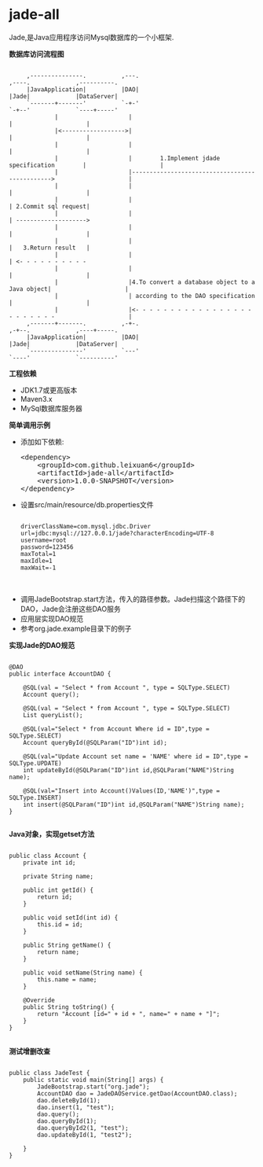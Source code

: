 # jade-all
Jade,是Java应用程序访问Mysql数据库的一个小框架.

**数据库访问流程图**
<pre><code>
     ,---------------.          ,---.                                           ,----.             ,----------.
     |JavaApplication|          |DAO|                                           |Jade|             |DataServer|
     `-------+-------'          `-+-'                                           `-+--'             `----+-----'
             |                    |                                               |                     |      
             |<------------------>|                                               |                     |      
             |                    |                                               |                     |      
             |                    |        1.Implement jdade specification        |                     |      
             |                    |----------------------------------------------->                     |      
             |                    |                                               |                     |      
             |                    |                                               | 2.Commit sql request|      
             |                    |                                               | -------------------->      
             |                    |                                               |                     |      
             |                    |                                               |   3.Return result   |      
             |                    |                                               | <- - - - - - - - - -       
             |                    |                                               |                     |      
             |                    |4.To convert a database object to a Java object|                     |      
             |                    | according to the DAO specification            |                     |      
             |                    |<- - - - - - - - - - - - - - - - - - - - - - - -                     |      
     ,-------+-------.          ,-+-.                                           ,-+--.             ,----+-----.
     |JavaApplication|          |DAO|                                           |Jade|             |DataServer|
     `---------------'          `---'                                           `----'             `----------'
</code></pre>
**工程依赖**
<ul>
<li>JDK1.7或更高版本</li>
<li>Maven3.x</li>
<li>MySql数据库服务器</li>
</ul>

**简单调用示例**
<ul>
	<li>添加如下依赖:
	<pre>&lt;<span class="pl-ent">dependency</span>&gt;
    &lt;<span class="pl-ent">groupId</span>&gt;com.github.leixuan6&lt;/<span class="pl-ent">groupId</span>&gt;
    &lt;<span class="pl-ent">artifactId</span>&gt;jade-all&lt;/<span class="pl-ent">artifactId</span>&gt;
    &lt;<span class="pl-ent">version</span>&gt;1.0.0-SNAPSHOT&lt;/<span class="pl-ent">version</span>&gt;
&lt;/<span class="pl-ent">dependency</span>&gt;</pre>
	</li>
	<li>设置src/main/resource/db.properties文件
<pre>
<code>
driverClassName=com.mysql.jdbc.Driver
url=jdbc:mysql://127.0.0.1/jade?characterEncoding=UTF-8
username=root
password=123456
maxTotal=1
maxIdle=1
maxWait=-1
</code>
		</pre>
	</li>
	<li>调用JadeBootstrap.start方法，传入的路径参数。Jade扫描这个路径下的DAO，Jade会注册这些DAO服务</li>
	<li>应用层实现DAO规范</li>
	<li>参考org.jade.example目录下的例子</li>
</ul>

**实现Jade的DAO规范**
<pre><code>
@DAO
public interface AccountDAO {

	@SQL(val = "Select * from Account ", type = SQLType.SELECT)
	Account query();
	
	@SQL(val = "Select * from Account ", type = SQLType.SELECT)
	List<Account> queryList();

	@SQL(val="Select * from Account Where id = ID",type = SQLType.SELECT)
	Account queryById(@SQLParam("ID")int id);
	
	@SQL(val="Update Account set name = 'NAME' where id = ID",type = SQLType.UPDATE)
	int updateById(@SQLParam("ID")int id,@SQLParam("NAME")String name);
	
	@SQL(val="Insert into Account()Values(ID,'NAME')",type = SQLType.INSERT)
	int insert(@SQLParam("ID")int id,@SQLParam("NAME")String name);
}

</code></pre>

**Java对象，实现getset方法**
<pre><code>
public class Account {
	private int id;

	private String name;

	public int getId() {
		return id;
	}

	public void setId(int id) {
		this.id = id;
	}

	public String getName() {
		return name;
	}

	public void setName(String name) {
		this.name = name;
	}

	@Override
	public String toString() {
		return "Account [id=" + id + ", name=" + name + "]";
	}
}
</code>
</pre>

**测试增删改查**
<pre><code>
public class JadeTest {
	public static void main(String[] args) {
		JadeBootstrap.start("org.jade");
		AccountDAO dao = JadeDAOService.getDao(AccountDAO.class);
		dao.deleteById(1);
		dao.insert(1, "test");
		dao.query();
		dao.queryById(1);
		dao.queryById2(1, "test");
		dao.updateById(1, "test2");
		
	}
}
</code>
</pre>
